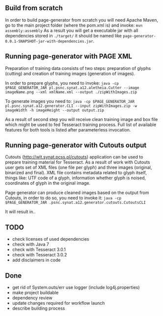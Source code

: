 ## Build from scratch

In order to build page-generator from scratch you will need Apache Maven, go to the main
project folder (where the pom.xml is) and invoke: 
```mvn assembly:assembly```
As a result you will get a executable jar with all dependencies stored in ```./target/``` it should be 
named like ```page-generator-0.0.1-SNAPSHOT-jar-with-dependencies.jar```.

## Running page-generator with PAGE XML

Preparation of training data consists of two steps: preparation of glyphs (cutting) and 
creation of training images (generation of images). 

In order to prepare glyphs, you need to invoke:
```java -cp $PAGE_GENERATOR_JAR pl.psnc.synat.a12.aletheia.Cutter --image imageName.png --xml xmlName.xml --output ./zipWithImages.zip```

To generate images you need to:
```java -cp $PAGE_GENERATOR_JAR pl.psnc.synat.a12.generator.CLI --input zipWithImages.zip -w imageWidth -h imageHeight --output output.zip```

As a result of second step you will receive clean training image and box file which might be used to fed Tesseract 
training process. Full list of available features for both tools is listed after parameterless invocation.

## Running page-generator with Cutouts output

Cutouts (http://wlt.synat.pcss.pl/cutouts) application can be used to prepare training material for Tesseract. 
As a result of work with Cutouts user gets set of XML files (one file per glyph) and three images (original, 
binarized and final). XML file contains metadata related to glyph itself, things like: UTF code of a glyph, 
information whether glyph is noised, coordinates of glyph in the original image.

Page generator can produce cleaned images based on the output from Cutouts, in order to do so, 
you need to invoke it:
```java -cp $PAGE_GENERATOR_JAR .psnc.synat.a12.generator.cutouts.CutoutsCLI ```

It will result in..

## TODO

* check licenses of used dependencies 
* check with Java 7 
* check with Tesseract 3.0.1
* check with Tesseract 3.0.2
* add disclaimers in code 

## Done
* get rid of System.outs/err use logger (include log4j.properties) 
* make project buildable
* dependency review
* update changes required for workflow launch
* describe building process 